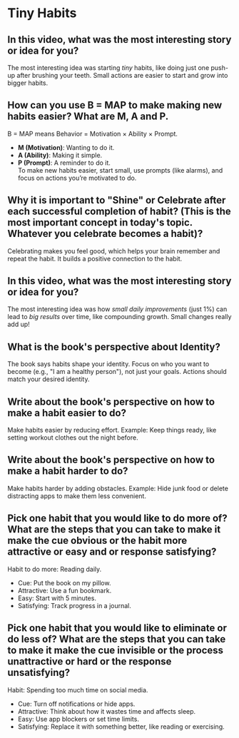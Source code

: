 # Tiny Habits

## In this video, what was the most interesting story or idea for you?

The most interesting idea was starting *tiny* habits, like doing just one push-up after brushing your teeth. Small actions are easier to start and grow into bigger habits.

## How can you use B = MAP to make making new habits easier? What are M, A and P.

B = MAP means Behavior = Motivation × Ability × Prompt.  
- **M (Motivation)**: Wanting to do it.  
- **A (Ability)**: Making it simple.  
- **P (Prompt)**: A reminder to do it.  
To make new habits easier, start small, use prompts (like alarms), and focus on actions you’re motivated to do.

## Why it is important to "Shine" or Celebrate after each successful completion of habit? (This is the most important concept in today's topic. Whatever you celebrate becomes a habit)?

Celebrating makes you feel good, which helps your brain remember and repeat the habit. It builds a positive connection to the habit.

## In this video, what was the most interesting story or idea for you?
The most interesting idea was how *small daily improvements* (just 1%) can lead to *big results* over time, like compounding growth. Small changes really add up!

## What is the book's perspective about Identity?
The book says habits shape your identity. Focus on who you want to become (e.g., "I am a healthy person"), not just your goals. Actions should match your desired identity.

## Write about the book's perspective on how to make a habit easier to do?
Make habits easier by reducing effort. Example: Keep things ready, like setting workout clothes out the night before.

## Write about the book's perspective on how to make a habit harder to do?
Make habits harder by adding obstacles. Example: Hide junk food or delete distracting apps to make them less convenient.

## Pick one habit that you would like to do more of? What are the steps that you can take to make it make the cue obvious or the habit more attractive or easy and or response satisfying?

Habit to do more: Reading daily.
* Cue: Put the book on my pillow.
* Attractive: Use a fun bookmark.
* Easy: Start with 5 minutes.
* Satisfying: Track progress in a journal.

## Pick one habit that you would like to eliminate or do less of? What are the steps that you can take to make it make the cue invisible or the process unattractive or hard or the response unsatisfying?

Habit: Spending too much time on social media.

* Cue: Turn off notifications or hide apps.
* Attractive: Think about how it wastes time and affects sleep.
* Easy: Use app blockers or set time limits.
* Satisfying: Replace it with something better, like reading or exercising.




